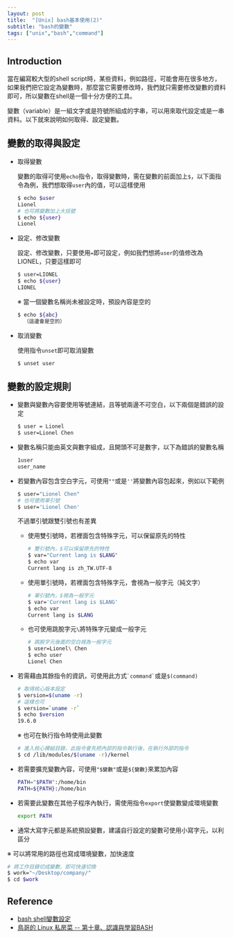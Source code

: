 ```yaml
---
layout: post
title:  "[Unix] bash基本使用(2)"
subtitle: "bash的變數"
tags: ["unix","bash","command"]
---
```


## Introduction

當在編寫較大型的shell script時，某些資料，例如路徑，可能會用在很多地方，如果我們把它設定為變數時，那麼當它需要修改時，我們就只需要修改變數的資料即可，所以變數在shell是一個十分方便的工具。

變數（variable）是一組文字或是符號所組成的字串，可以用來取代設定或是一串資料。以下就來說明如何取得、設定變數。

## 變數的取得與設定

* 取得變數

  變數的取得可使用`echo`指令，取得變數時，需在變數的前面加上`$`，以下面指令為例，我們想取得`user`內的值，可以這樣使用

  ```bash
  $ echo $user
  Lionel
  # 也可將變數加上大括號
  $ echo ${user}
  Lionel
  ```

* 設定、修改變數

  設定、修改變數，只要使用`=`即可設定，例如我們想將`user`的值修改為LIONEL，只要這樣即可

  ```bash
  $ user=LIONEL
  $ echo ${user}
  LIONEL
  ```

  ※ 當一個變數名稱尚未被設定時，預設內容是空的

  ```bash
  $ echo ${abc}
    （這邊會是空的）
  ```

* 取消變數

  使用指令`unset`即可取消變數

  ```bash
  $ unset user
  ```

## 變數的設定規則

* 變數與變數內容要使用等號連結，且等號兩邊不可空白，以下兩個是錯誤的設定

  ```bash
  $ user = Lionel
  $ user=Lionel Chen
  ```

* 變數名稱只能由英文與數字組成，且開頭不可是數字，以下為錯誤的變數名稱

  ```bash
  1user
  user_name
  ```

* 若變數內容包含空白字元，可使用`""`或是`''`將變數內容包起來，例如以下範例

  ```bash
  $ user="Lionel Chen"
  # 也可使用單引號
  $ user='Lionel Chen'
  ```

  不過單引號跟雙引號也有差異

  * 使用雙引號時，若裡面包含特殊字元，可以保留原先的特性

    ```bash
    # 雙引號內，$可以保留原先的特性
    $ var="Current lang is $LANG"
    $ echo var
    Current lang is zh_TW.UTF-8
    ```

  * 使用單引號時，若裡面包含特殊字元，會視為一般字元（純文字）

    ```bash
    # 單引號內，$視為一般字元
    $ var='Current lang is $LANG'
    $ echo var
    Current lang is $LANG
    ```

  * 也可使用跳脫字元`\`將特殊字元變成一般字元

    ```bash
    # 跳脫字元後面的空白視為一般字元
    $ user=Lionel\ Chen
    $ echo user
    Lionel Chen
    ```

* 若需藉由其餘指令的資訊，可使用此方式`` `command` ``或是`$(command)`

  ```bash
  # 取得核心版本設定
  $ version=$(uname -r)
  # 這樣也可
  $ version=`uname -r`
  $ echo $version
  19.6.0
  ```

  ※ 也可在執行指令時使用此變數

  ```bash
  # 進入核心模組目錄，此指令會先把內部的指令執行後，在執行外部的指令
  $ cd /lib/modules/$(uname -r)/kernel
  ```

* 若需要擴充變數內容，可使用`"$變數"`或是`${變數}`來累加內容

  ```bash
  PATH="$PATH":/home/bin
  PATH=${PATH}:/home/bin
  ```

* 若需要此變數在其他子程序內執行，需使用指令`export`使變數變成環境變數

  ```bash
  export PATH
  ```

* 通常大寫字元都是系統預設變數，建議自行設定的變數可使用小寫字元，以利區分

※ 可以將常用的路徑也寫成環境變數，加快速度

```bash
# 將工作目錄切成變數，即可快速切換
$ work="~/Desktop/company/"
$ cd $work
```

## Reference
* [bash shell變數設定](https://crmne0707.pixnet.net/blog/post/319842818-bash-shell-%e8%ae%8a%e6%95%b8%e8%a8%ad%e5%ae%9a)
* [鳥哥的 Linux 私房菜 -- 第十章、認識與學習BASH](http://linux.vbird.org/linux_basic/0320bash.php)

